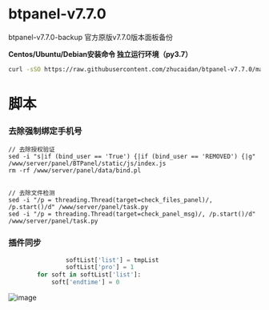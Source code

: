 # btpanel-v7.7.0
btpanel-v7.7.0-backup  官方原版v7.7.0版本面板备份

**Centos/Ubuntu/Debian安装命令 独立运行环境（py3.7）**

```Bash
curl -sSO https://raw.githubusercontent.com/zhucaidan/btpanel-v7.7.0/main/install/install_panel.sh && bash install_panel.sh
```

# 脚本

### 去除强制绑定手机号

```shell
// 去除授权验证
sed -i "s|if (bind_user == 'True') {|if (bind_user == 'REMOVED') {|g" /www/server/panel/BTPanel/static/js/index.js
rm -rf /www/server/panel/data/bind.pl


// 去除文件检测
sed -i "/p = threading.Thread(target=check_files_panel)/, /p.start()/d" /www/server/panel/task.py
sed -i "/p = threading.Thread(target=check_panel_msg)/, /p.start()/d" /www/server/panel/task.py
```

### 插件同步
```python
                softList['list'] = tmpList
                softList['pro'] = 1
        for soft in softList['list']:
            soft['endtime'] = 0

```
![image](https://user-images.githubusercontent.com/24518597/156919454-a7b61b77-6f86-418b-a26f-a7514d4e71bc.png)
